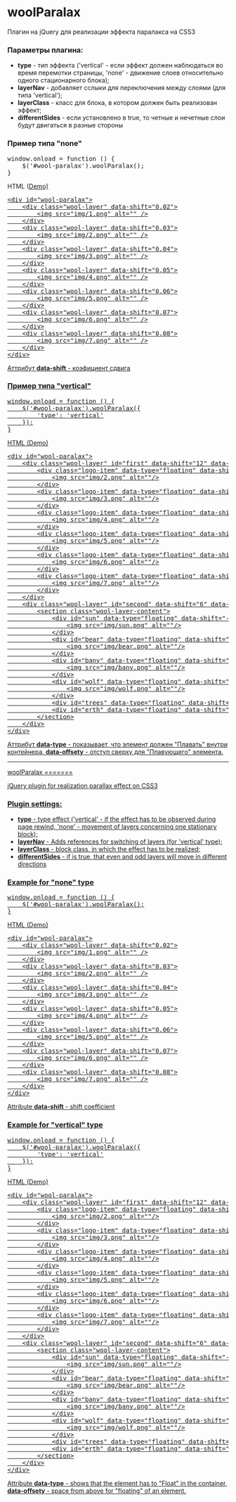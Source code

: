 woolParalax
=======

Плагин на jQuery для реализации эффекта паралакса на CSS3

<h3>Параметры плагина:</h3>
<ul>
    <li><b>type</b> - тип эффекта ('vertical' - если эффект должен наблюдаться во время перемотки страницы, 'none' - движение слоев относительно одного стационарного блока);</li>
    <li><b>layerNav</b> - добавляет сслыки для переключения между слоями (для типа 'vertical');</li>
    <li><b>layerClass</b> - класс для блока, в котором должен быть реализован эффект;</li>
    <li><b>differentSides</b> - если установлено в true, то четные и нечетные слои будут двигаться в разные стороны</li>
</ul>
<h3>Пример типа "none"</h3>
<pre>
window.onload = function () {
    $('#wool-paralax').woolParalax();
}
</pre>
HTML (<a href="http://angular.demosite.pro/paralax/">Demo</div>)
<pre>
&lt;div id="wool-paralax">
    &lt;div class="wool-layer" data-shift="0.02"&gt;
        &lt;img src="img/1.png" alt="" /&gt;
    &lt;/div&gt;
    &lt;div class="wool-layer" data-shift="0.03"&gt;
        &lt;img src="img/2.png" alt="" /&gt;
    &lt;/div&gt;
    &lt;div class="wool-layer" data-shift="0.04"&gt;
        &lt;img src="img/3.png" alt="" /&gt;
    &lt;/div&gt;
    &lt;div class="wool-layer" data-shift="0.05"&gt;
        &lt;img src="img/4.png" alt="" /&gt;
    &lt;/div&gt;
    &lt;div class="wool-layer" data-shift="0.06"&gt;
        &lt;img src="img/5.png" alt="" /&gt;
    &lt;/div&gt;
    &lt;div class="wool-layer" data-shift="0.07"&gt;
        &lt;img src="img/6.png" alt="" /&gt;
    &lt;/div&gt;
    &lt;div class="wool-layer" data-shift="0.08"&gt;
        &lt;img src="img/7.png" alt="" /&gt;
    &lt;/div&gt;
&lt;/div&gt;
</pre>
Аттрибут <b>data-shift</b> - коэфициент сдвига
<h3>Пример типа "vertical"</h3>
<pre>
window.onload = function () {
    $('#wool-paralax').woolParalax({
        'type': 'vertical'
    });
}
</pre>
HTML (<a href="http://angular.demosite.pro/paralax/vertical.html">Demo</div>)
<pre>
&lt;div id="wool-paralax"&gt;
    &lt;div class="wool-layer" id="first" data-shift="12" data-img="img/brickwall.png"&gt;
        &lt;div class="logo-item" data-type="floating" data-shift="-2.3"&gt;
            &lt;img src="img/2.png" alt=""/&gt;
        &lt;/div&gt;
        &lt;div class="logo-item" data-type="floating" data-shift="2.5"&gt;
            &lt;img src="img/3.png" alt=""/&gt;
        &lt;/div&gt;
        &lt;div class="logo-item" data-type="floating" data-shift="-2.4"&gt;
            &lt;img src="img/4.png" alt=""/&gt;
        &lt;/div&gt;
        &lt;div class="logo-item" data-type="floating" data-shift="1.2"&gt;
            &lt;img src="img/5.png" alt=""/&gt;
        &lt;/div&gt;
        &lt;div class="logo-item" data-type="floating" data-shift="-2.3"&gt;
            &lt;img src="img/6.png" alt=""/&gt;
        &lt;/div&gt;
        &lt;div class="logo-item" data-type="floating" data-shift="1.2"&gt;
            &lt;img src="img/7.png" alt=""/&gt;
        &lt;/div&gt;
    &lt;/div&gt;
    &lt;div class="wool-layer" id="second" data-shift="6" data-img="img/tree_bark.png"&gt;
        &lt;section class="wool-layer-content"&gt;
            &lt;div id="sun" data-type="floating" data-shift="-2.6" data-offsety="40"&gt;
                &lt;img src="img/sun.png" alt=""/&gt;
            &lt;/div&gt;
            &lt;div id="bear" data-type="floating" data-shift="-1.5" data-offsety="460"&gt;
                &lt;img src="img/bear.png" alt=""/&gt;
            &lt;/div&gt;
            &lt;div id="bany" data-type="floating" data-shift="2.2" data-offsety="600"&gt;
                &lt;img src="img/bany.png" alt=""/&gt;
            &lt;/div&gt;
            &lt;div id="wolf" data-type="floating" data-shift="-1.3" data-offsety="600"&gt;
                &lt;img src="img/wolf.png" alt=""/&gt;
            &lt;/div&gt;
            &lt;div id="trees" data-type="floating" data-shift="-2.2" data-offsety="300"&gt;&lt;/div&gt;
            &lt;div id="erth" data-type="floating" data-shift="-1.4" data-offsety="460"&gt;&lt;/div&gt;
        &lt;/section&gt;
    &lt;/div&gt;
&lt;/div&gt;
</pre>
Аттрибут <b>data-type</b> - показывает, что элемент должен "Плавать" внутри контейнера, <b>data-offsety</b> - отступ сверху для "Плавующего" элемента.
<hr />
woolParalax
=======

jQuery plugin for realization parallax effect on CSS3

<h3>Plugin settings:</h3>
<ul>
    <li><b>type</b> - type effect ('vertical' - if the effect has to be observed during page rewind, 'none' - movement of layers concerning one stationary block);</li>
    <li><b>layerNav</b> - Adds references for switching of layers (for 'vertical' type);</li>
    <li><b>layerClass</b> - block class, in which the effect has to be realized;</li>
    <li><b>differentSides</b> - if is true, that even and odd layers will move in different directions</li>
</ul>
<h3>Example for "none" type</h3>
<pre>
window.onload = function () {
    $('#wool-paralax').woolParalax();
}
</pre>
HTML (<a href="http://angular.demosite.pro/paralax/">Demo</div>)
<pre>
&lt;div id="wool-paralax">
    &lt;div class="wool-layer" data-shift="0.02"&gt;
        &lt;img src="img/1.png" alt="" /&gt;
    &lt;/div&gt;
    &lt;div class="wool-layer" data-shift="0.03"&gt;
        &lt;img src="img/2.png" alt="" /&gt;
    &lt;/div&gt;
    &lt;div class="wool-layer" data-shift="0.04"&gt;
        &lt;img src="img/3.png" alt="" /&gt;
    &lt;/div&gt;
    &lt;div class="wool-layer" data-shift="0.05"&gt;
        &lt;img src="img/4.png" alt="" /&gt;
    &lt;/div&gt;
    &lt;div class="wool-layer" data-shift="0.06"&gt;
        &lt;img src="img/5.png" alt="" /&gt;
    &lt;/div&gt;
    &lt;div class="wool-layer" data-shift="0.07"&gt;
        &lt;img src="img/6.png" alt="" /&gt;
    &lt;/div&gt;
    &lt;div class="wool-layer" data-shift="0.08"&gt;
        &lt;img src="img/7.png" alt="" /&gt;
    &lt;/div&gt;
&lt;/div&gt;
</pre>
Attribute <b>data-shift</b> - shift coefficient
<h3>Example for "vertical" type</h3>
<pre>
window.onload = function () {
    $('#wool-paralax').woolParalax({
        'type': 'vertical'
    });
}
</pre>
HTML (<a href="http://angular.demosite.pro/paralax/vertical.html">Demo</div>)
<pre>
&lt;div id="wool-paralax"&gt;
    &lt;div class="wool-layer" id="first" data-shift="12" data-img="img/brickwall.png"&gt;
        &lt;div class="logo-item" data-type="floating" data-shift="-2.3"&gt;
            &lt;img src="img/2.png" alt=""/&gt;
        &lt;/div&gt;
        &lt;div class="logo-item" data-type="floating" data-shift="2.5"&gt;
            &lt;img src="img/3.png" alt=""/&gt;
        &lt;/div&gt;
        &lt;div class="logo-item" data-type="floating" data-shift="-2.4"&gt;
            &lt;img src="img/4.png" alt=""/&gt;
        &lt;/div&gt;
        &lt;div class="logo-item" data-type="floating" data-shift="1.2"&gt;
            &lt;img src="img/5.png" alt=""/&gt;
        &lt;/div&gt;
        &lt;div class="logo-item" data-type="floating" data-shift="-2.3"&gt;
            &lt;img src="img/6.png" alt=""/&gt;
        &lt;/div&gt;
        &lt;div class="logo-item" data-type="floating" data-shift="1.2"&gt;
            &lt;img src="img/7.png" alt=""/&gt;
        &lt;/div&gt;
    &lt;/div&gt;
    &lt;div class="wool-layer" id="second" data-shift="6" data-img="img/tree_bark.png"&gt;
        &lt;section class="wool-layer-content"&gt;
            &lt;div id="sun" data-type="floating" data-shift="-2.6" data-offsety="40"&gt;
                &lt;img src="img/sun.png" alt=""/&gt;
            &lt;/div&gt;
            &lt;div id="bear" data-type="floating" data-shift="-1.5" data-offsety="460"&gt;
                &lt;img src="img/bear.png" alt=""/&gt;
            &lt;/div&gt;
            &lt;div id="bany" data-type="floating" data-shift="2.2" data-offsety="600"&gt;
                &lt;img src="img/bany.png" alt=""/&gt;
            &lt;/div&gt;
            &lt;div id="wolf" data-type="floating" data-shift="-1.3" data-offsety="600"&gt;
                &lt;img src="img/wolf.png" alt=""/&gt;
            &lt;/div&gt;
            &lt;div id="trees" data-type="floating" data-shift="-2.2" data-offsety="300"&gt;&lt;/div&gt;
            &lt;div id="erth" data-type="floating" data-shift="-1.4" data-offsety="460"&gt;&lt;/div&gt;
        &lt;/section&gt;
    &lt;/div&gt;
&lt;/div&gt;
</pre>
Attribute <b>data-type</b> - shows that the element has to "Float" in the container, <b>data-offsety</b> - space from above for "floating" of an element.